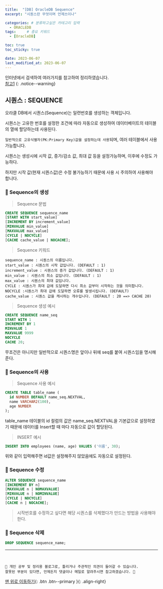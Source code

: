 ```yaml
---
title:  "[DB] OracleDB Sequence"  
excerpt: "시퀀스란 무엇이며 언제쓰이나"

categories: # 분류하고싶은 카테고리 입력
  - ORACLEDB
tags:     # 중요 키워드
  - [OracleDB]

toc: true
toc_sticky: true

date: 2023-06-07
last_modified_at: 2023-06-07
---
```



인터넷에서 검색하여 여러가지를 참고하여 정리하였습니다.    
[참고1](https://mine-it-record.tistory.com/61)
{: .notice--warning}


## 시퀀스 : SEQUENCE

오라클 DB에서 시퀀스(Sequence)는 일련번호를 생성하는 객체입니다. 

시퀀스는 고유한 번호를 설정한 조건에 따라 자동으로 생성하여 데이터베이트의 테이블의 열에 할당하는데 사용된다.

`일반적으로 고유식별자(PK:Primary Key)값을 설정하는데 사용`되며, 여러 테이블에서 사용가능합니다. 

시퀀스는 생성시에 시작 값, 증가/감소 값, 최대 값 등을 설정가능하며, 이후에 수정도 가능하다.

하지만 시작 값(현재 시퀀스값)은 수정 불가능하기 때문에 사용 시 주의하여 사용해야 합니다. 



### 🔹 Sequence의 생성 

> Sequence 문법

```sql 
CREATE SEQUENCE sequence_name
[START WITH start_value]
[INCREMENT BY increment_value]
[MINVALUE min_value]
[MAXVALUE max_value]
[CYCLE | NOCYCLE]
[CACHE cache_value | NOCACHE];
```

> Sequence 키워드

```
sequence_name : 시퀀스의 이름입니다.
start_value : 시퀀스의 시작 값입니다. (DEFAULT : 1)
increment_value : 시퀀스의 증가 값입니다. (DEFAULT : 1)
min_value : 시퀀스의 최소 값입니다. (DEFAULT : 1)
max_value : 시퀀스의 최대 값입니다.
CYCLE : 시퀀스가 최대 값에 도달하면 다시 최소 값부터 시작하는 것을 의미합니다.
NOCYCLE :시퀀스가 최대 값에 도달하면 오류를 발생시킵니다. (DEFAULT)
cache_value : 시퀀스 값을 캐시하는 개수입니다. (DEFAULT : 20 ==> CACHE 20)
```

> Sequence 생성 예시

```sql 
CREATE SEQUENCE name_seq
START WITH 1
INCREMENT BY 1
MINVALUE 1
MAXVALUE 9999
NOCYCLE
CACHE 20;
```

무조건은 아니지만 일반적으로 시퀀스명은 앞이나 뒤에 seq를 붙여 시퀀스임을 명시해준다. 

### 🔹 Sequence의 사용

> Sequence 사용 예시

```sql
CREATE TABLE table_name (
  id NUMBER DEFAULT name_seq.NEXTVAL,
  name VARCHAR2(100),
  age NUMBER
);
```

table_name 테이블의 id 컬럼의 값은 name_seq.NEXTVAL을 기본값으로 설정하였기 때문에 데이터를 Insert할 때 마다 자동으로 값이 할당된다.

> INSERT 예시

```sql 
INSERT INTO employees (name, age) VALUES ('이름', 30);
```

위와 같이 입력해주면 id값은 설정해주지 않았음에도 자동으로 설정된다.


### 🔹 Sequence 수정

```sql 
ALTER SEQUENCE sequence_name
[INCREMENT BY n]
[MAXVALUE n | NOMAXVALUE]
[MINVALUE n | NOMINVALUE]
[CYCLE | NOCYCLE]
[CACHE n | NOCACHE];
```

> 시작번호를 수정하고 싶다면 해당 시퀀스를 삭제했다가 만드는 방법을 사용해야 한다. 


### 🔹 Sequence 삭제

```sql 
DROP SEQUENCE sequence_name;
```



***
<br>
    
    📢 개인 공부 및 정리용 블로그로, 틀리거나 주관적인 의견이 들어갈 수 있습니다.
    잘못된 부분이 있다면, 언제든지 댓글이나 메일로 알려주시면 참고하겠습니다. 🔔

[맨 위로 이동하기](#){: .btn .btn--primary }{: .align-right}